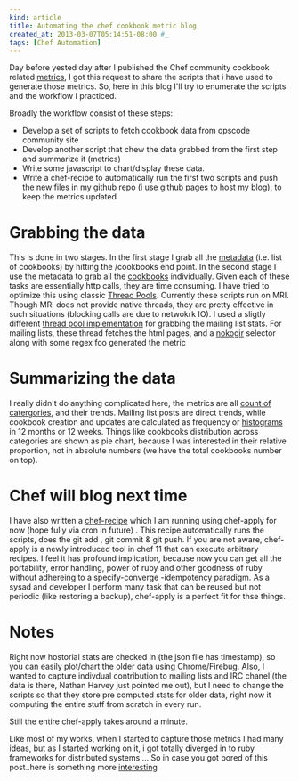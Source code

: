 ```yaml
---
kind: article
title: Automating the chef cookbook metric blog
created_at: 2013-03-07T05:14:51-08:00 #_
tags: [Chef Automation]
---
```


Day before yested day after I published the Chef community cookbook related [metrics](http://ranjib.com/2013/03/05/community-cookbooks-at-a-glance/), I got this
request to share the scripts that i have used to generate those metrics. So, here in this blog I'll try to enumerate the scripts and the workflow I practiced.

Broadly the workflow consist of these steps:

* Develop a set of scripts to fetch cookbook data from opscode community site
* Develop another script that chew the data grabbed from the first step and summarize it (metrics)
* Write some javascript to chart/display these data.
* Write a chef-recipe to automatically run the first two scripts and push the new files in my github repo (i use github pages to host my blog), to keep the metrics updated


Grabbing the data
====
This is done in two stages. In  the first stage I grab all the [metadata](https://github.com/ranjib/ranjib.github.com/blob/master/scripts/cookbook_data_fetcher.rb#L26)
(i.e. list of cookbooks) by hitting the /cookbooks end point. 
In the second stage I use the metadata to grab all the [cookbooks](https://github.com/ranjib/ranjib.github.com/blob/master/scripts/cookbook_data_fetcher.rb#L46) individually. 
Given each of these tasks are essentially http calls,
they are time consuming. I have tried to optimize this using classic [Thread Pools](https://github.com/ranjib/ranjib.github.com/blob/master/scripts/thread_pool.rb). 
Currently these scripts run on MRI. Though MRI does not
provide native threads, they are pretty effective in such situations (blocking calls are due to netwokrk IO). I used a sligtly different 
[thread pool implementation]( https://github.com/ranjib/ranjib.github.com/blob/master/scripts/mail_stats.rb) for grabbing the mailing list stats. For mailing lists, these
thread fetches the html pages, and a [nokogir](https://github.com/ranjib/ranjib.github.com/blob/master/scripts/mail_stats.rb#L30) selector along with some regex foo generated the
metric


Summarizing the data
====
I really didn't do anything complicated here, the metrics are all [count of catergories](https://github.com/ranjib/ranjib.github.com/blob/master/scripts/stats.rb), 
and their trends. Mailing list posts are direct trends, while cookbook creation and updates are calculated as frequency or
[histograms](https://github.com/ranjib/ranjib.github.com/blob/master/scripts/stats.rb#L84) in 12 months or 12 weeks. Things like cookbooks distribution across categories
are shown as pie chart, because I was interested in their relative proportion, not in absolute numbers (we have the total cookbooks number on top).

Chef will blog next time
====
I have also written a [chef-recipe](https://github.com/ranjib/ranjib.github.com/blob/master/shots/chef_metrics.rb) which I am running using 
chef-apply for now (hope fully via cron in future) . This recipe automatically runs the scripts, does the git add , git commit &  git push. 
If you are not aware, chef-apply
is a newly introduced tool in chef 11 that can execute arbitrary recipes. I feel it has profound implication, because now you can get all the portability, error handling,
power of ruby and other goodness of ruby without adhereing to a specify-converge -idempotency paradigm. As a sysad and developer I perform many task that can be reused but not periodic 
(like restoring a backup), chef-apply is a perfect fit for thse things.


Notes
====
Right now hostorial stats are checked in (the json file has timestamp), so you can easily plot/chart the older data using Chrome/Firebug.
Also, I wanted to capture indivdual contribution to mailing lists and IRC chanel (the data is there, Nathan Harvey just pointed me out), but I need
to change the scripts so that they store pre computed stats for older data, right now it computing the entire stuff from scratch in every run. 

Still the entire chef-apply takes around a minute. 

Like most of my works, when I started to capture those metrics I had many ideas, but as I started working on it, i got totally diverged in to ruby frameworks for
distributed systems ... So in case you got bored of this post..here is something more [interesting](http://www.slideshare.net/hungryblank/distributed-and-concurrent-programming-with-rabbitmq-and-eventmachine-rails-underground-2009)





